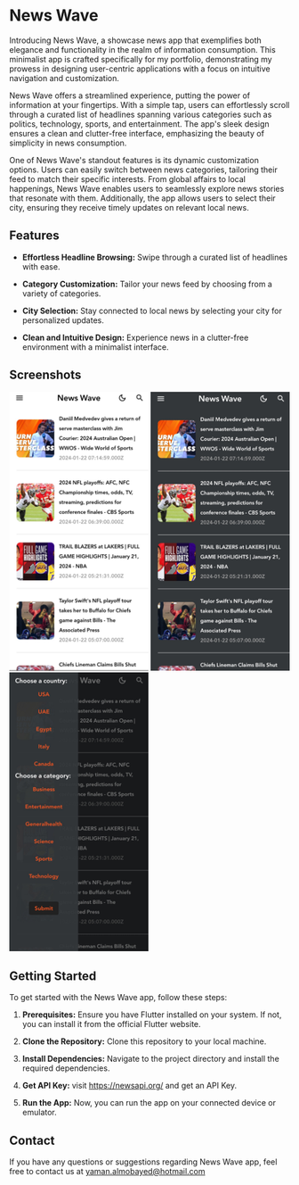 # News Wave

Introducing News Wave, a showcase news app that exemplifies both elegance and functionality in the realm of information consumption. This minimalist app is crafted specifically for my portfolio, demonstrating my prowess in designing user-centric applications with a focus on intuitive navigation and customization.

News Wave offers a streamlined experience, putting the power of information at your fingertips. With a simple tap, users can effortlessly scroll through a curated list of headlines spanning various categories such as politics, technology, sports, and entertainment. The app's sleek design ensures a clean and clutter-free interface, emphasizing the beauty of simplicity in news consumption.

One of News Wave's standout features is its dynamic customization options. Users can easily switch between news categories, tailoring their feed to match their specific interests. From global affairs to local happenings, News Wave enables users to seamlessly explore news stories that resonate with them. Additionally, the app allows users to select their city, ensuring they receive timely updates on relevant local news.

## Features

- **Effortless Headline Browsing:** Swipe through a curated list of headlines with ease.

- **Category Customization:** Tailor your news feed by choosing from a variety of categories.

- **City Selection:** Stay connected to local news by selecting your city for personalized updates.

- **Clean and Intuitive Design:** Experience news in a clutter-free environment with a minimalist interface.

## Screenshots

<img src="./screenshots/1.jpg" width="250" height="500"> <img src="./screenshots/2.jpg" width="250" height="500"> <img src="./screenshots/3.jpg" width="250" height="500" >

## Getting Started

To get started with the News Wave app, follow these steps:

1. **Prerequisites:** Ensure you have Flutter installed on your system. If not, you can install it from the official Flutter website.

2. **Clone the Repository:** Clone this repository to your local machine.

3. **Install Dependencies:** Navigate to the project directory and install the required dependencies.

4. **Get API Key:** visit https://newsapi.org/ and get an API Key.

5. **Run the App:** Now, you can run the app on your connected device or emulator.

## Contact

If you have any questions or suggestions regarding News Wave app, feel free to contact us at yaman.almobayed@hotmail.com
